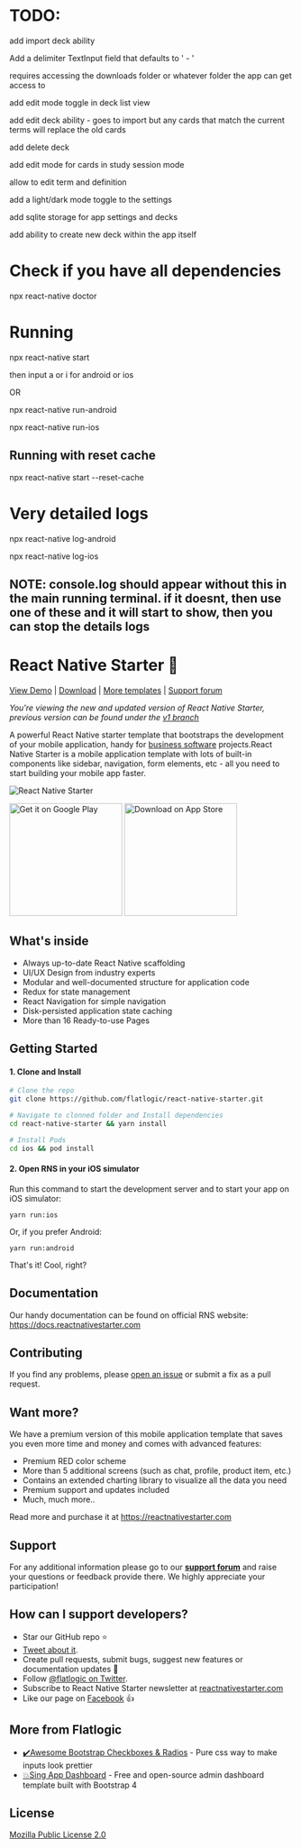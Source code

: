 # TODO:

add import deck ability

  Add a delimiter TextInput field that defaults to ' - '

  requires accessing the downloads folder or whatever folder the app can get access to

add edit mode toggle in deck list view

  add edit deck ability - goes to import but any cards that match the current terms will replace the old cards

  add delete deck

add edit mode for cards in study session mode

  allow to edit term and definition

add a light/dark mode toggle to the settings

add sqlite storage for app settings and decks

add ability to create new deck within the app itself

# Check if you have all dependencies

npx react-native doctor

# Running

npx react-native start

then input a or i for android or ios

OR

npx react-native run-android

npx react-native run-ios

## Running with reset cache

npx react-native start --reset-cache

# Very detailed logs

npx react-native log-android

npx react-native log-ios

## NOTE: console.log should appear without this in the main running terminal. if it doesnt, then use one of these and it will start to show, then you can stop the details logs


# React Native Starter 🚀

[View Demo](https://play.google.com/store/apps/details?id=com.reactnativestarter.upd) | [Download](https://github.com/flatlogic/react-native-starter.git) | [More templates](https://flatlogic.com/templates) | [Support forum](https://flatlogic.com/forum)

*You're viewing the new and updated version of React Native Starter, previous version can be found under the [v1 branch](https://github.com/flatlogic/react-native-starter/tree/v1)*

A powerful React Native starter template that bootstraps the development of your mobile application, handy for [business software](https://flatlogic.com/) projects.React Native Starter is a mobile application template with lots of built-in components like sidebar, navigation, form elements, etc - all you need to start building your mobile app faster.

![React Native Starter](https://i.imgur.com/vcz4bU6.png)

<a href='https://play.google.com/store/apps/details?id=com.reactnativestarter.upd'><img width="200" alt='Get it on Google Play' src='https://play.google.com/intl/en_us/badges/images/generic/en_badge_web_generic.png'/></a>
<a href='https://play.google.com/store/apps/details?id=com.reactnativestarter.upd'><img width="200" alt='Download on App Store' src='https://i.imgur.com/7IxtMV0.png'/></a>

## What's inside

- Always up-to-date React Native scaffolding
- UI/UX Design from industry experts
- Modular and well-documented structure for application code
- Redux for state management
- React Navigation for simple navigation
- Disk-persisted application state caching
- More than 16 Ready-to-use Pages

## Getting Started

#### 1. Clone and Install

```bash
# Clone the repo
git clone https://github.com/flatlogic/react-native-starter.git

# Navigate to clonned folder and Install dependencies
cd react-native-starter && yarn install

# Install Pods
cd ios && pod install
```

#### 2. Open RNS in your iOS simulator

Run this command to start the development server and to start your app on iOS simulator:
```
yarn run:ios
```

Or, if you prefer Android:
```
yarn run:android
```

That's it! Cool, right?

## Documentation

Our handy documentation can be found on official RNS website: https://docs.reactnativestarter.com 

## Contributing

If you find any problems, please [open an issue](https://github.com/flatlogic/react-native-starter/issues/new) or submit a fix as a pull request.

## Want more?

We have a premium version of this mobile application template that saves you even more time and money and comes with advanced features:
- Premium RED color scheme
- More than 5 additional screens (such as chat, profile, product item, etc.)
- Contains an extended charting library to visualize all the data you need
- Premium support and updates included
- Much, much more..

Read more and purchase it at https://reactnativestarter.com

## Support
For any additional information please go to our [**support forum**](https://flatlogic.com/forum) and raise your questions or feedback provide there. We highly appreciate your participation!

## How can I support developers?
- Star our GitHub repo :star:
- [Tweet about it](https://twitter.com/intent/tweet?text=Amazing%20Mobile%20Application%20Template%20built%20with%20React%20Native!&url=https://github.com/flatlogic/react-native-starter&via=flatlogic).
- Create pull requests, submit bugs, suggest new features or documentation updates :wrench:
- Follow [@flatlogic on Twitter](https://twitter.com/flatlogic).
- Subscribe to React Native Starter newsletter at [reactnativestarter.com](https://reactnativestarter.com/)
- Like our page on [Facebook](https://www.facebook.com/flatlogic/) :thumbsup:

## More from Flatlogic
- [✔️Awesome Bootstrap Checkboxes & Radios](https://github.com/flatlogic/awesome-bootstrap-checkbox) - Pure css way to make inputs look prettier
- [💥Sing App Dashboard](https://github.com/flatlogic/sing-app) - Free and open-source admin dashboard template built with Bootstrap 4 

## License

[Mozilla Public License 2.0](LICENSE)
